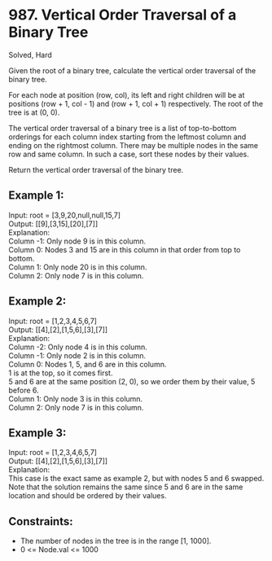 # 987. Vertical Order Traversal of a Binary Tree
Solved, Hard  

Given the root of a binary tree, calculate the vertical order traversal of the binary tree.  

For each node at position (row, col), its left and right children will be at positions (row + 1, col - 1) and (row + 1, col + 1) respectively. The root of the tree is at (0, 0).  

The vertical order traversal of a binary tree is a list of top-to-bottom orderings for each column index starting from the leftmost column and ending on the rightmost column. 
There may be multiple nodes in the same row and same column. In such a case, sort these nodes by their values.  

Return the vertical order traversal of the binary tree.  

 

Example 1:
--- 
Input: root = [3,9,20,null,null,15,7]  
Output: [[9],[3,15],[20],[7]]  
Explanation:  
Column -1: Only node 9  is in this column.  
Column 0: Nodes 3 and 15 are in this column in that order from top to bottom.  
Column 1: Only node 20 is in this column.  
Column 2: Only node 7 is in this column.  

Example 2:
---
Input: root = [1,2,3,4,5,6,7]  
Output: [[4],[2],[1,5,6],[3],[7]]  
Explanation:  
Column -2: Only node 4 is in this column.  
Column -1: Only node 2 is in this column.  
Column 0: Nodes 1, 5, and 6 are in this column.  
          1 is at the top, so it comes first.  
          5 and 6 are at the same position (2, 0), so we order them by their value, 5 before 6.  
Column 1: Only node 3 is in this column.  
Column 2: Only node 7 is in this column.  

Example 3:  
---
Input: root = [1,2,3,4,6,5,7]  
Output: [[4],[2],[1,5,6],[3],[7]]  
Explanation:  
This case is the exact same as example 2, but with nodes 5 and 6 swapped.   
Note that the solution remains the same since 5 and 6 are in the same location and should be ordered by their values.  
 

Constraints:
---
* The number of nodes in the tree is in the range [1, 1000].
* 0 <= Node.val <= 1000
